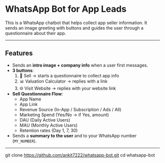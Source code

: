 # WhatsApp Bot for App Leads

This is a WhatsApp chatbot that helps collect app seller information. It sends an image greeting with buttons and guides the user through a questionnaire about their app.

---

## Features

- Sends an **intro image + company info** when a user first messages.
- **3 buttons**:  
  1. 📱 Sell → starts a questionnaire to collect app info  
  2. 📊 Valuation Calculator → replies with a link  
  3. 🌐 Visit Website → replies with your website link
- **Sell Questionnaire Flow**:  
  - App Name  
  - App Link  
  - Revenue Source (In-App / Subscription / Ads / All)  
  - Marketing Spend (Yes/No → if Yes, amount)  
  - DAU (Daily Active Users)  
  - MAU (Monthly Active Users)  
  - Retention rates (Day 1, 7, 30)  
- Sends a **summary to the user** and to your WhatsApp number (`MY_NUMBER`).

---

git clone https://github.com/ankit7222/whatsapp-bot.git
cd whatsapp-bot
